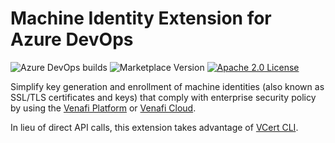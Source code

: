 # Machine Identity Extension for Azure DevOps

![Azure DevOps builds](https://img.shields.io/azure-devops/build/gd-barron/11b2b21a-0109-430d-8f46-9facf705c42a/5?label=build&style=plastic)
![Marketplace Version](https://img.shields.io/visual-studio-marketplace/v/gdbarron.MachineIdentityExtension?label=version&style=plastic)
[![Apache 2.0 License](https://img.shields.io/badge/License-Apache%202.0-blue.svg)](https://opensource.org/licenses/Apache-2.0)

Simplify key generation and enrollment of machine identities (also known as SSL/TLS certificates and keys) that comply with enterprise security policy by using the [Venafi Platform](https://www.venafi.com/platform/trust-protection-platform) or [Venafi Cloud](https://pki.venafi.com/venafi-cloud/).

In lieu of direct API calls, this extension takes advantage of [VCert CLI](https://github.com/Venafi/vcert).
